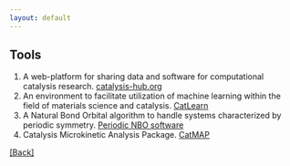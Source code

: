 ```yaml
---
layout: default
---
```


## Tools

1. A web-platform for sharing data and software for computational catalysis research. [catalysis-hub.org](<https://www.catalysis-hub.org/publications>)
2. An environment to facilitate utilization of machine learning within the field of materials science and catalysis. [CatLearn](<https://catlearn.readthedocs.io/en/latest/>)
3. A Natural Bond Orbital algorithm to handle systems characterized by periodic symmetry. [Periodic NBO software](<https://schmidt.chem.wisc.edu/nbosoftware>)
4. Catalysis Microkinetic Analysis Package. [CatMAP](<https://catmap.readthedocs.io/en/latest/index.html>)


[[Back]](../)
